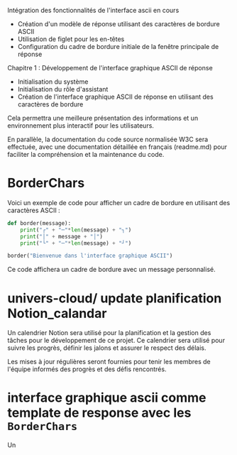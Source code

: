 Intégration des fonctionnalités de l'interface ascii en cours 

* Création d'un modèle de réponse utilisant des caractères de bordure ASCII
* Utilisation de figlet pour les en-têtes
* Configuration du cadre de bordure initiale de la fenêtre principale de réponse

Chapitre 1 : Développement de l'interface graphique ASCII de réponse

* Initialisation du système
* Initialisation du rôle d'assistant
* Création de l'interface graphique ASCII de réponse en utilisant des caractères de bordure

Cela permettra une meilleure présentation des informations et un environnement plus interactif pour les utilisateurs.

En parallèle, la documentation du code source normalisée W3C sera effectuée, avec une documentation détaillée en français (readme.md) pour faciliter la compréhension et la maintenance du code.

BorderChars
=================

Voici un exemple de code pour afficher un cadre de bordure en utilisant des caractères ASCII :

```python
def border(message):
    print("┌" + "─"*len(message) + "┐")
    print("│" + message + "│")
    print("└" + "─"*len(message) + "┘")

border("Bienvenue dans l'interface graphique ASCII")
```

Ce code affichera un cadre de bordure avec un message personnalisé.

univers-cloud/ update planification Notion\_calandar
===================================================

Un calendrier Notion sera utilisé pour la planification et la gestion des tâches pour le développement de ce projet. Ce calendrier sera utilisé pour suivre les progrès, définir les jalons et assurer le respect des délais.

Les mises à jour régulières seront fournies pour tenir les membres de l'équipe informés des progrès et des défis rencontrés.

interface graphique ascii comme template de response avec les `BorderChars`
======================================================================

Un